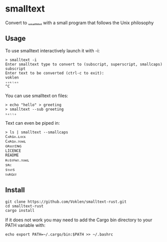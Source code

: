 # smalltext
Convert to ₛₘₐₗₗₜₑₓₜ with a small program that follows the Unix philosophy

## Usage
To use smalltext interactively launch it with -i:
```
> smalltext -i
Enter smalltext type to convert to (subscript, superscript, smallcaps)
subscript
Enter text to be converted (ctrl-c to exit):
voklen
ᵥₒₖₗₑₙ
^C
```
You can use smalltext on files:
```
> echo "hello" > greeting
> smalltext --sub greeting
ₕₑₗₗₒ
```
Text can even be piped in:
```
> ls | smalltext --smallcaps
Cᴀʀɢᴏ.ʟᴏᴄᴋ
Cᴀʀɢᴏ.ᴛᴏᴍʟ
ɢʀᴇᴇᴛɪɴɢ
LICENCE
README
ʀᴜsᴛꜰᴍᴛ.ᴛᴏᴍʟ
sʀᴄ
sᴛᴀᴛs
ᴛᴀʀɢᴇᴛ
```

## Install
```
git clone https://github.com/Voklen/smalltext-rust.git
cd smalltext-rust
cargo install
```

If it does not work you may need to add the Cargo bin directory to your PATH variable with:
```
echo export PATH=~/.cargo/bin:$PATH >> ~/.bashrc
```
